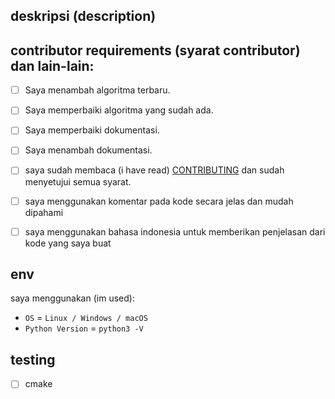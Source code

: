 ## deskripsi (description)

<!-- deskripsikan tentang perubahan yang kamu berikan -->

## contributor requirements (syarat contributor) dan lain-lain:

- [ ] Saya menambah algoritma terbaru.
- [ ] Saya memperbaiki algoritma yang sudah ada.
- [ ] Saya memperbaiki dokumentasi.
- [ ] Saya menambah dokumentasi.

- [ ] saya sudah membaca (i have read) [CONTRIBUTING](https://github.com/kanggara75/basic/blob/main/CONTRIBUTING.md) dan sudah menyetujui semua syarat.
- [ ] saya menggunakan komentar pada kode secara jelas dan mudah dipahami
- [ ] saya menggunakan bahasa indonesia untuk memberikan penjelasan dari kode yang saya buat

## env

saya menggunakan (im used):

- `OS` = `Linux / Windows / macOS`
- `Python Version` = `python3 -V`

## testing

- [ ] cmake

<!-- jika ada gagal pada salah satu test kami akan mengeceknya kembali -->
<!-- if there is a failure in one of the tests we will check it again -->

